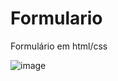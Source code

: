 # Formulario
Formulário em html/css

![image](https://user-images.githubusercontent.com/66957888/226786268-4d6e56af-a6c1-41ea-857b-3cfe5a712ad0.png)

